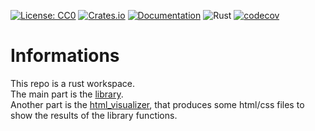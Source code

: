 [![License: CC0](https://img.shields.io/github/license/ringostarr80/rust-color-processing.svg)](https://creativecommons.org/publicdomain/zero/1.0/legalcode)
[![Crates.io](https://img.shields.io/crates/v/color_processing.svg)](https://crates.io/crates/color_processing)
[![Documentation](https://docs.rs/color_processing/badge.svg)](https://docs.rs/color_processing/)
![Rust](https://github.com/ringostarr80/rust-color-processing/workflows/Rust/badge.svg)
[![codecov](https://codecov.io/gh/ringostarr80/rust-color-processing/graph/badge.svg?token=EIUKFJI1QR)](https://codecov.io/gh/ringostarr80/rust-color-processing)

# Informations

This repo is a rust workspace.  
The main part is the [library](lib).  
Another part is the [html_visualizer](html_visualizer), that produces some html/css files to show the results of the library functions.
